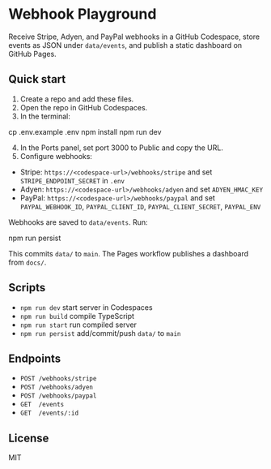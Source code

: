 # Webhook Playground

Receive Stripe, Adyen, and PayPal webhooks in a GitHub Codespace, store events as JSON under `data/events`, and publish a static dashboard on GitHub Pages.

## Quick start
1) Create a repo and add these files.
2) Open the repo in GitHub Codespaces.
3) In the terminal:


cp .env.example .env
npm install
npm run dev

4) In the Ports panel, set port 3000 to Public and copy the URL.
5) Configure webhooks:
- Stripe: `https://<codespace-url>/webhooks/stripe` and set `STRIPE_ENDPOINT_SECRET` in `.env`
- Adyen: `https://<codespace-url>/webhooks/adyen` and set `ADYEN_HMAC_KEY`
- PayPal: `https://<codespace-url>/webhooks/paypal` and set `PAYPAL_WEBHOOK_ID`, `PAYPAL_CLIENT_ID`, `PAYPAL_CLIENT_SECRET`, `PAYPAL_ENV`

Webhooks are saved to `data/events`. Run:


npm run persist

This commits `data/` to `main`. The Pages workflow publishes a dashboard from `docs/`.

## Scripts
- `npm run dev` start server in Codespaces
- `npm run build` compile TypeScript
- `npm run start` run compiled server
- `npm run persist` add/commit/push `data/` to `main`

## Endpoints
- `POST /webhooks/stripe`
- `POST /webhooks/adyen`
- `POST /webhooks/paypal`
- `GET  /events`
- `GET  /events/:id`

## License
MIT
